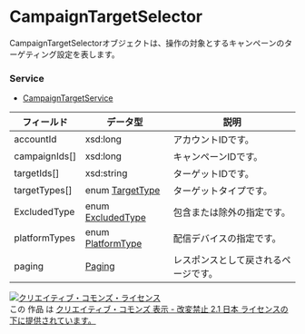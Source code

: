 # CampaignTargetSelector
CampaignTargetSelectorオブジェクトは、操作の対象とするキャンペーンのターゲティング設定を表します。
### Service
+ [CampaignTargetService](../services/CampaignTargetService.md)

| フィールド | データ型 | 説明 | 
|---|---|---|
| accountId| xsd:long| アカウントIDです。 |
| campaignIds[]| xsd:long| キャンペーンIDです。 |
| targetIds[]| xsd:string| ターゲットIDです。 |
| targetTypes[]| enum <a href="./TargetType.md">TargetType</a>| ターゲットタイプです。 |
| ExcludedType| enum <a href="./ExcludedType_CampaignTarget.md">ExcludedType</a>| 包含または除外の指定です。 |
| platformTypes| enum <a href="./PlatformType.md">PlatformType</a>| 配信デバイスの指定です。 |
| paging| <a href="./Paging.md">Paging</a>| レスポンスとして戻されるページです。 |
<a rel="license" href="http://creativecommons.org/licenses/by-nd/2.1/jp/"><img alt="クリエイティブ・コモンズ・ライセンス" style="border-width:0" src="https://i.creativecommons.org/l/by-nd/2.1/jp/88x31.png" /></a><br />この 作品 は <a rel="license" href="http://creativecommons.org/licenses/by-nd/2.1/jp/">クリエイティブ・コモンズ 表示 - 改変禁止 2.1 日本 ライセンスの下に提供されています。</a>
